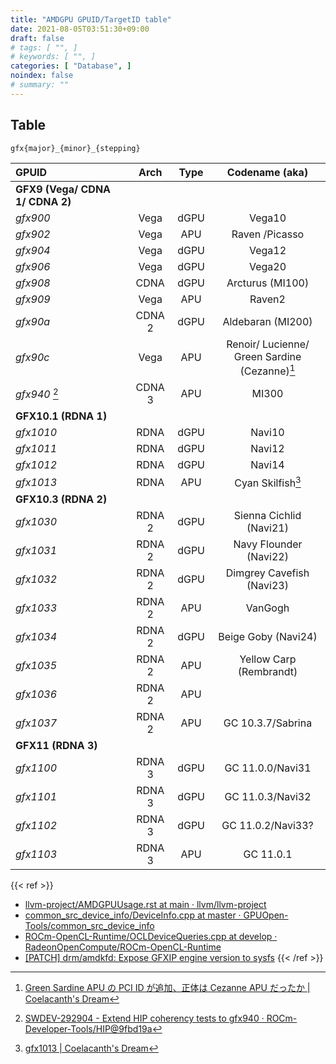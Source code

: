 ```yaml
---
title: "AMDGPU GPUID/TargetID table"
date: 2021-08-05T03:51:30+09:00
draft: false
# tags: [ "", ]
# keywords: [ "", ]
categories: [ "Database", ]
noindex: false
# summary: ""
---
```


## Table

`gfx{major}_{minor}_{stepping}`

| GPUID | Arch | Type | Codename (aka) |
| :-- | :--: | :--: | :--: |
| **GFX9 (Vega/ CDNA 1/ CDNA 2)** |
| *gfx900* | Vega | dGPU | Vega10 |
| *gfx902* | Vega | APU | Raven /Picasso |
| *gfx904* | Vega | dGPU | Vega12 |
| *gfx906* | Vega | dGPU | Vega20 |
| *gfx908* | CDNA | dGPU | Arcturus (MI100) |
| *gfx909* | Vega | APU | Raven2 |
| *gfx90a* | CDNA 2 | dGPU | Aldebaran (MI200) |
| *gfx90c* | Vega | APU | Renoir/ Lucienne/<br>Green Sardine (Cezanne)[^green_sardine] |
| *gfx940* [^gfx940] | CDNA 3 | APU | MI300
| **GFX10.1 (RDNA 1)** |
| *gfx1010* | RDNA | dGPU | Navi10 |
| *gfx1011* | RDNA | dGPU | Navi12 |
| *gfx1012* | RDNA | dGPU | Navi14 |
| *gfx1013* | RDNA | APU | Cyan Skilfish[^gfx1013] |
| **GFX10.3 (RDNA 2)** |
| *gfx1030* | RDNA 2 | dGPU | Sienna Cichlid (Navi21) |
| *gfx1031* | RDNA 2 | dGPU | Navy Flounder (Navi22) |
| *gfx1032* | RDNA 2 | dGPU | Dimgrey Cavefish (Navi23) |
| *gfx1033* | RDNA 2 | APU | VanGogh |
| *gfx1034* | RDNA 2 | dGPU | Beige Goby (Navi24) |
| *gfx1035* | RDNA 2 | APU | Yellow Carp (Rembrandt) |
| *gfx1036* | RDNA 2 | APU | |
| *gfx1037* | RDNA 2 | APU | GC 10.3.7/Sabrina |
| **GFX11 (RDNA 3)** |
| *gfx1100* | RDNA 3 | dGPU | GC 11.0.0/Navi31 |
| *gfx1101* | RDNA 3 | dGPU | GC 11.0.3/Navi32 |
| *gfx1102* | RDNA 3 | dGPU | GC 11.0.2/Navi33? |
| *gfx1103* | RDNA 3 | APU | GC 11.0.1 |

[^gfx940]: [SWDEV-292904 - Extend HIP coherency tests to gfx940 · ROCm-Developer-Tools/HIP@9fbd19a](https://github.com/ROCm-Developer-Tools/HIP/commit/9fbd19a6759b0ed091562ad286a790783998b88a)
[^green_sardine]: [Green Sardine APU の PCI ID が追加、正体は Cezanne APU だったか | Coelacanth's Dream](/posts/2021/01/14/green_sardine-pciid/)
[^gfx1013]: [gfx1013 | Coelacanth's Dream](/tags/gfx1013/)

{{< ref >}}
 * [llvm-project/AMDGPUUsage.rst at main · llvm/llvm-project](https://github.com/llvm/llvm-project/blob/main/llvm/docs/AMDGPUUsage.rst#processors)
 * [common_src_device_info/DeviceInfo.cpp at master · GPUOpen-Tools/common_src_device_info](https://github.com/GPUOpen-Tools/common_src_device_info/blob/master/DeviceInfo.cpp)
 * [ROCm-OpenCL-Runtime/OCLDeviceQueries.cpp at develop · RadeonOpenCompute/ROCm-OpenCL-Runtime](https://github.com/RadeonOpenCompute/ROCm-OpenCL-Runtime/blob/develop/tests/ocltst/module/runtime/OCLDeviceQueries.cpp)
 * [[PATCH] drm/amdkfd: Expose GFXIP engine version to sysfs](https://lists.freedesktop.org/archives/amd-gfx/2021-August/067318.html)
{{< /ref >}}

